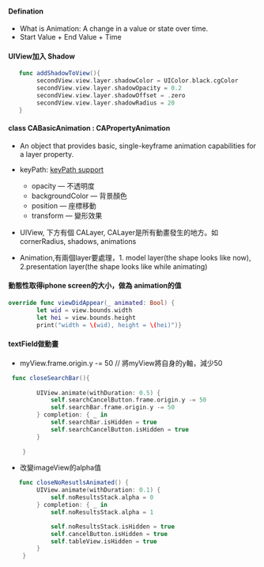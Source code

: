 #### Defination
- What is Animation: A change in a value or state over time.
- Start Value + End Value + Time

#### UIView加入 Shadow
```Swift
   func addShadowToView(){
        secondView.view.layer.shadowColor = UIColor.black.cgColor
        secondView.view.layer.shadowOpacity = 0.2
        secondView.view.layer.shadowOffset = .zero
        secondView.view.layer.shadowRadius = 20
   }
```

#### class CABasicAnimation : CAPropertyAnimation
- An object that provides basic, single-keyframe animation capabilities for a layer property.
- keyPath:  [keyPath support](https://developer.apple.com/library/archive/documentation/Cocoa/Conceptual/CoreAnimation_guide/Key-ValueCodingExtensions/Key-ValueCodingExtensions.html) 
  - opacity — 不透明度
  - backgroundColor — 背景顏色
  - position — 座標移動
  - transform — 變形效果


- UIView, 下方有個 CALayer, CALayer是所有動畫發生的地方。如 cornerRadius, shadows, animations
- Animation,有兩個layer要處理，1. model layer(the shape looks like now), 2.presentation layer(the shape looks like while animating)

#### 動態性取得iphone screen的大小，做為 animation的值
```Swift
override func viewDidAppear(_ animated: Bool) {
        let wid = view.bounds.width
        let hei = view.bounds.height
        print("width = \(wid), height = \(hei)")}

```

#### textField做動畫
- myView.frame.origin.y -= 50 // 將myView將自身的y軸，減少50

```Swift
 func closeSearchBar(){
        
        UIView.animate(withDuration: 0.5) {
            self.searchCancelButton.frame.origin.y -= 50
            self.searchBar.frame.origin.y -= 50
        } completion: { _ in
            self.searchBar.isHidden = true
            self.searchCancelButton.isHidden = true
        }
        
    }
```

- 改變imageView的alpha值

```Swift
   func closeNoResutlsAnimated() {
        UIView.animate(withDuration: 0.1) {
            self.noResultsStack.alpha = 0
        } completion: { _ in
            self.noResultsStack.alpha = 1

            self.noResultsStack.isHidden = true
            self.cancelButton.isHidden = true
            self.tableView.isHidden = true
        }
    }
```
